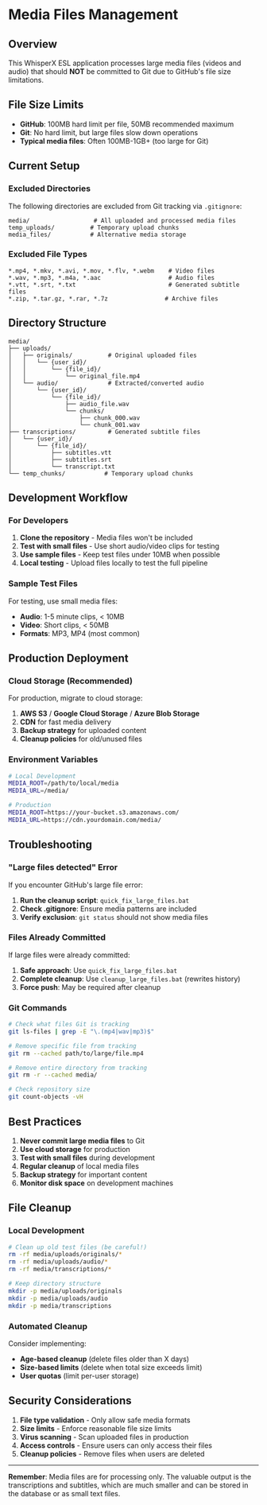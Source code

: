 # Media Files Management

## Overview

This WhisperX ESL application processes large media files (videos and audio) that should **NOT** be committed to Git due to GitHub's file size limitations.

## File Size Limits

- **GitHub**: 100MB hard limit per file, 50MB recommended maximum
- **Git**: No hard limit, but large files slow down operations
- **Typical media files**: Often 100MB-1GB+ (too large for Git)

## Current Setup

### Excluded Directories
The following directories are excluded from Git tracking via `.gitignore`:

```
media/                  # All uploaded and processed media files
temp_uploads/          # Temporary upload chunks
media_files/           # Alternative media storage
```

### Excluded File Types
```
*.mp4, *.mkv, *.avi, *.mov, *.flv, *.webm    # Video files
*.wav, *.mp3, *.m4a, *.aac                   # Audio files
*.vtt, *.srt, *.txt                          # Generated subtitle files
*.zip, *.tar.gz, *.rar, *.7z                # Archive files
```

## Directory Structure

```
media/
├── uploads/
│   ├── originals/          # Original uploaded files
│   │   └── {user_id}/
│   │       └── {file_id}/
│   │           └── original_file.mp4
│   └── audio/              # Extracted/converted audio
│       └── {user_id}/
│           └── {file_id}/
│               ├── audio_file.wav
│               └── chunks/
│                   ├── chunk_000.wav
│                   └── chunk_001.wav
├── transcriptions/         # Generated subtitle files
│   └── {user_id}/
│       └── {file_id}/
│           ├── subtitles.vtt
│           ├── subtitles.srt
│           └── transcript.txt
└── temp_chunks/           # Temporary upload chunks
```

## Development Workflow

### For Developers

1. **Clone the repository** - Media files won't be included
2. **Test with small files** - Use short audio/video clips for testing
3. **Use sample files** - Keep test files under 10MB when possible
4. **Local testing** - Upload files locally to test the full pipeline

### Sample Test Files

For testing, use small media files:
- **Audio**: 1-5 minute clips, < 10MB
- **Video**: Short clips, < 50MB
- **Formats**: MP3, MP4 (most common)

## Production Deployment

### Cloud Storage (Recommended)

For production, migrate to cloud storage:

1. **AWS S3** / **Google Cloud Storage** / **Azure Blob Storage**
2. **CDN** for fast media delivery
3. **Backup strategy** for uploaded content
4. **Cleanup policies** for old/unused files

### Environment Variables

```bash
# Local Development
MEDIA_ROOT=/path/to/local/media
MEDIA_URL=/media/

# Production
MEDIA_ROOT=https://your-bucket.s3.amazonaws.com/
MEDIA_URL=https://cdn.yourdomain.com/media/
```

## Troubleshooting

### "Large files detected" Error

If you encounter GitHub's large file error:

1. **Run the cleanup script**: `quick_fix_large_files.bat`
2. **Check .gitignore**: Ensure media patterns are included
3. **Verify exclusion**: `git status` should not show media files

### Files Already Committed

If large files were already committed:

1. **Safe approach**: Use `quick_fix_large_files.bat`
2. **Complete cleanup**: Use `cleanup_large_files.bat` (rewrites history)
3. **Force push**: May be required after cleanup

### Git Commands

```bash
# Check what files Git is tracking
git ls-files | grep -E "\.(mp4|wav|mp3)$"

# Remove specific file from tracking
git rm --cached path/to/large/file.mp4

# Remove entire directory from tracking
git rm -r --cached media/

# Check repository size
git count-objects -vH
```

## Best Practices

1. **Never commit large media files** to Git
2. **Use cloud storage** for production
3. **Test with small files** during development
4. **Regular cleanup** of local media files
5. **Backup strategy** for important content
6. **Monitor disk space** on development machines

## File Cleanup

### Local Development

```bash
# Clean up old test files (be careful!)
rm -rf media/uploads/originals/*
rm -rf media/uploads/audio/*
rm -rf media/transcriptions/*

# Keep directory structure
mkdir -p media/uploads/originals
mkdir -p media/uploads/audio
mkdir -p media/transcriptions
```

### Automated Cleanup

Consider implementing:
- **Age-based cleanup** (delete files older than X days)
- **Size-based limits** (delete when total size exceeds limit)
- **User quotas** (limit per-user storage)

## Security Considerations

1. **File type validation** - Only allow safe media formats
2. **Size limits** - Enforce reasonable file size limits
3. **Virus scanning** - Scan uploaded files in production
4. **Access controls** - Ensure users can only access their files
5. **Cleanup policies** - Remove files when users are deleted

---

**Remember**: Media files are for processing only. The valuable output is the transcriptions and subtitles, which are much smaller and can be stored in the database or as small text files.
